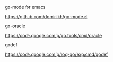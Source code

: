 go-mode for emacs

https://github.com/dominikh/go-mode.el

go-oracle

https://code.google.com/p/go.tools/cmd/oracle

godef

https://code.google.com/p/rog-go/exp/cmd/godef
